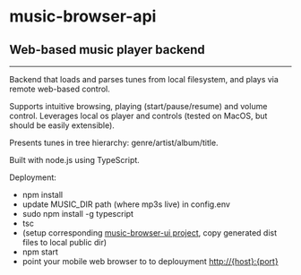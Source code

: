# music-browser-api

## Web-based music player backend

---
Backend that loads and parses tunes from local filesystem, and plays via remote web-based control.

Supports intuitive browsing, playing (start/pause/resume) and volume control. Leverages local os player and controls (tested on MacOS, but should be easily extensible).

Presents tunes in tree hierarchy: genre/artist/album/title.

Built with node.js using TypeScript.

Deployment:

* npm install
* update MUSIC_DIR path (where mp3s live) in config.env
* sudo npm install -g typescript
* tsc
* (setup corresponding [music-browser-ui project](https://github.com/TimBiernat/music-browser-ui), copy generated dist files to local public dir)
* npm start
* point your mobile web browser to to deplouyment <http://{host}:{port}>
